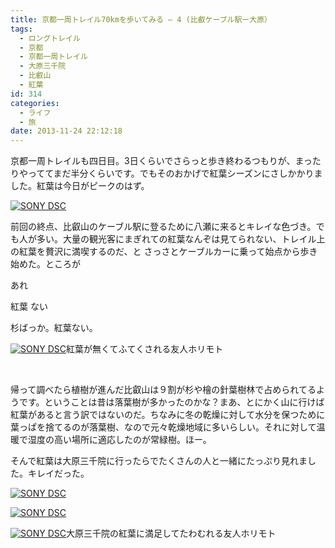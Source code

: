 ```yaml
---
title: 京都一周トレイル70kmを歩いてみる – 4 (比叡ケーブル駅ー大原）
tags:
  - ロングトレイル
  - 京都
  - 京都一周トレイル
  - 大原三千院
  - 比叡山
  - 紅葉
id: 314
categories:
  - ライフ
  - 旅
date: 2013-11-24 22:12:18
---
```


京都一周トレイルも四日目。3日くらいでさらっと歩き終わるつもりが、まったりやっててまだ半分くらいです。でもそのおかげで紅葉シーズンにさしかかりました。紅葉は今日がピークのはず。

[![SONY DSC](http://mountainboy.boo.jp/wordpress/wp-content/uploads/2013/11/DSC08331-1024x680.jpg)](http://mountainboy.boo.jp/wordpress/wp-content/uploads/2013/11/DSC08331.jpg)

前回の終点、比叡山のケーブル駅に登るために八瀬に来るとキレイな色づき。でも人が多い。大量の観光客にまぎれての紅葉なんぞは見てられない、トレイル上の紅葉を贅沢に満喫するのだ、と さっさとケーブルカーに乗って始点から歩き始めた。ところが

あれ

紅葉 ない

杉ばっか。紅葉ない。

[![SONY DSC](http://mountainboy.boo.jp/wordpress/wp-content/uploads/2013/11/DSC08296-1024x680.jpg)](http://mountainboy.boo.jp/wordpress/wp-content/uploads/2013/11/DSC08296.jpg)紅葉が無くてふてくされる友人ホリモト

&nbsp;

帰って調べたら植樹が進んだ比叡山は９割が杉や檜の針葉樹林で占められてるようです。ということは昔は落葉樹が多かったのかな？まあ、とにかく山に行けば紅葉があると言う訳ではないのだ。ちなみに冬の乾燥に対して水分を保つために葉っぱを捨てるのが落葉樹、なので元々乾燥地域に多いらしい。それに対して温暖で湿度の高い場所に適応したのが常緑樹。ほー。

そんで紅葉は大原三千院に行ったらでたくさんの人と一緒にたっぷり見れました。キレイだった。

[![SONY DSC](http://mountainboy.boo.jp/wordpress/wp-content/uploads/2013/11/DSC08315-742x1024.jpg)](http://mountainboy.boo.jp/wordpress/wp-content/uploads/2013/11/DSC08315.jpg)

[![SONY DSC](http://mountainboy.boo.jp/wordpress/wp-content/uploads/2013/11/DSC08319.jpg)](http://mountainboy.boo.jp/wordpress/wp-content/uploads/2013/11/DSC08319.jpg)

[![SONY DSC](http://mountainboy.boo.jp/wordpress/wp-content/uploads/2013/11/DSC08337.jpg)](http://mountainboy.boo.jp/wordpress/wp-content/uploads/2013/11/DSC08337.jpg)大原三千院の紅葉に満足してたわむれる友人ホリモト